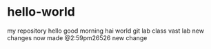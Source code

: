 # hello-world
my repository
hello good morning
hai world
git lab class
vast lab
new changes 
now made @2:59pm26526
new change
